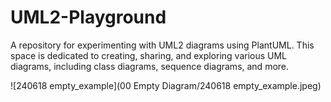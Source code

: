 # UML2-Playground
A repository for experimenting with UML2 diagrams using PlantUML. This space is dedicated to creating, sharing, and exploring various UML diagrams, including class diagrams, sequence diagrams, and more.

![240618 empty_example](00 Empty Diagram/240618 empty_example.jpeg)

